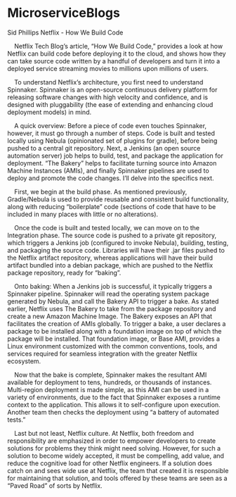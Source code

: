 # MicroserviceBlogs



Sid Phillips
Netflix - How We Build Code

&nbsp;&nbsp;&nbsp;&nbsp;Netflix Tech Blog’s article, “How We Build Code,” provides a look at how Netflix can build code before deploying it to the cloud, and shows how they can take source code written by a handful of developers and turn it into a deployed service streaming movies to millions upon millions of users. 

&nbsp;&nbsp;&nbsp;&nbsp;To understand Netflix’s architecture, you first need to understand Spinnaker. Spinnaker is an open-source continuous delivery platform for releasing software changes with high velocity and confidence, and is designed with pluggability (the ease of extending and enhancing cloud deployment models) in mind. 

&nbsp;&nbsp;&nbsp;&nbsp;A quick overview: Before a piece of code even touches Spinnaker, however, it must go through a number of steps. Code is built and tested locally using Nebula (opinionated set of plugins for gradle), before being pushed to a central git repository. Next, a Jenkins (an open source automation server) job helps to build, test, and package the application for deployment. “The Bakery” helps to facilitate turning source into Amazon Machine Instances (AMIs), and finally Spinnaker pipelines are used to deploy and promote the code changes. I’ll delve into the specifics next.

&nbsp;&nbsp;&nbsp;&nbsp;First, we begin at the build phase. As mentioned previously, Gradle/Nebula is used to provide reusable and consistent build functionality, along with reducing “boilerplate” code (sections of code that have to be included in many places with little or no alterations).

&nbsp;&nbsp;&nbsp;&nbsp;Once the code is built and tested locally, we can move on to the Integration phase. The source code is pushed to a private git repository, which triggers a Jenkins job (configured to invoke Nebula), building, testing, and packaging the source code. Libraries will have their .jar files pushed to the Netflix artifact repository, whereas applications will have their build artifact bundled into a debian package, which are pushed to the Netflix package repository, ready for “baking”.

&nbsp;&nbsp;&nbsp;&nbsp;Onto baking: When a Jenkins job is successful, it typically triggers a Spinnaker pipeline. Spinnaker will read the operating system package generated by Nebula, and call the Bakery API to trigger a bake. As stated earlier, Netflix uses The Bakery to take from the package repository and create a new Amazon Machine Image. The Bakery exposes an API that facilitates the creation of AMIs globally. To trigger a bake, a user declares a package to be installed along with a foundation image on top of which the package will be installed. That foundation image, or Base AMI, provides a Linux environment customized with the common conventions, tools, and services required for seamless integration with the greater Netflix ecosystem. 

&nbsp;&nbsp;&nbsp;&nbsp;Now that the bake is complete, Spinnaker makes the resultant AMI available for deployment to tens, hundreds, or thousands of instances. Multi-region deployment is made simple, as this AMI can be used in a variety of environments, due to the fact that Spinnaker exposes a runtime context to the application. This allows it to self-configure upon execution. Another team then checks the deployment using “a battery of automated tests.” 

&nbsp;&nbsp;&nbsp;&nbsp;Last but not least, Netflix culture. At Netflix, both freedom and responsibility are emphasized in order to empower developers to create solutions for problems they think might need solving. However, for such a solution to become widely accepted, it must be compelling, add value, and reduce the cognitive load for other Netflix engineers. If a solution does catch on and sees wide use at Netflix, the team that created it is responsible for maintaining that solution, and tools offered by these teams are seen as a “Paved Road” of sorts by Netflix.
